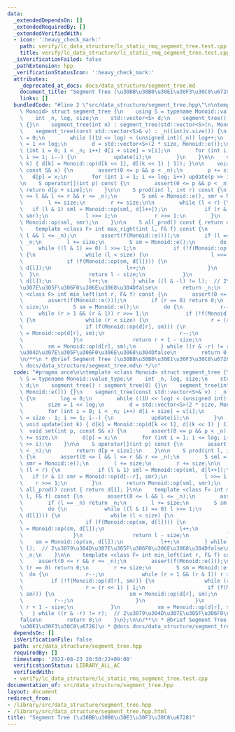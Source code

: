 ```yaml
---
data:
  _extendedDependsOn: []
  _extendedRequiredBy: []
  _extendedVerifiedWith:
  - icon: ':heavy_check_mark:'
    path: verify/lc_data_structure/lc_static_rmq_segment_tree.test.cpp
    title: verify/lc_data_structure/lc_static_rmq_segment_tree.test.cpp
  _isVerificationFailed: false
  _pathExtension: hpp
  _verificationStatusIcon: ':heavy_check_mark:'
  attributes:
    _deprecated_at_docs: docs/data_structure/segment_tree.md
    document_title: "Segment Tree (\u30BB\u30B0\u30E1\u30F3\u30C8\u6728)"
    links: []
  bundledCode: "#line 2 \"src/data_structure/segment_tree.hpp\"\n\ntemplate <class\
    \ Monoid> struct segment_tree {\n    using S = typename Monoid::value_type;\n\
    \    int _n, log, size;\n    std::vector<S> d;\n    segment_tree() : segment_tree(0)\
    \ {}\n    segment_tree(int n) : segment_tree(std::vector<S>(n, Monoid::e())) {}\n\
    \    segment_tree(const std::vector<S>& v) : _n((int)v.size()) {\n        log\
    \ = 0;\n        while ((1U << log) < (unsigned int)(_n)) log++;\n        size\
    \ = 1 << log;\n        d = std::vector<S>(2 * size, Monoid::e());\n        for\
    \ (int i = 0; i < _n; i++) d[i + size] = v[i];\n        for (int i = size - 1;\
    \ i >= 1; i--) {\n            update(i);\n        }\n    }\n\n    void update(int\
    \ k) { d[k] = Monoid::op(d[k << 1], d[(k << 1) | 1]); }\n\n    void set(int p,\
    \ const S& x) {\n        assert(0 <= p && p < _n);\n        p += size;\n     \
    \   d[p] = x;\n        for (int i = 1; i <= log; i++) update(p >> i);\n    }\n\
    \n    S operator[](int p) const {\n        assert(0 <= p && p < _n);\n       \
    \ return d[p + size];\n    }\n\n    S prod(int l, int r) const {\n        assert(0\
    \ <= l && l <= r && r <= _n);\n        S sml = Monoid::e(), smr = Monoid::e();\n\
    \        l += size;\n        r += size;\n\n        while (l < r) {\n         \
    \   if (l & 1) sml = Monoid::op(sml, d[l++]);\n            if (r & 1) smr = Monoid::op(d[--r],\
    \ smr);\n            l >>= 1;\n            r >>= 1;\n        }\n        return\
    \ Monoid::op(sml, smr);\n    }\n\n    S all_prod() const { return d[1]; }\n\n\
    \    template <class F> int max_right(int l, F& f) const {\n        assert(0 <=\
    \ l && l <= _n);\n        assert(f(Monoid::e()));\n        if (l == _n) return\
    \ _n;\n        l += size;\n        S sm = Monoid::e();\n        do {\n       \
    \     while ((l & 1) == 0) l >>= 1;\n            if (!f(Monoid::op(sm, d[l])))\
    \ {\n                while (l < size) {\n                    l <<= 1;\n      \
    \              if (f(Monoid::op(sm, d[l]))) {\n                        sm = Monoid::op(sm,\
    \ d[l]);\n                        l++;\n                    }\n              \
    \  }\n                return l - size;\n            }\n            sm = Monoid::op(sm,\
    \ d[l]);\n            l++;\n        } while ((l & -l) != l);  // 2\u3079\u304D\
    \u307E\u305F\u306F0\u306E\u3068\u304Dfalse\n        return _n;\n    }\n\n    template\
    \ <class F> int min_left(int r, F& f) const {\n        assert(0 <= r && r <= _n);\n\
    \        assert(f(Monoid::e()));\n        if (r == 0) return 0;\n        r +=\
    \ size;\n        S sm = Monoid::e();\n        do {\n            r--;\n       \
    \     while (r > 1 && (r & 1)) r >>= 1;\n            if (!f(Monoid::op(d[r], sm)))\
    \ {\n                while (r < size) {\n                    r = (r << 1) | 1;\n\
    \                    if (f(Monoid::op(d[r], sm))) {\n                        sm\
    \ = Monoid::op(d[r], sm);\n                        r--;\n                    }\n\
    \                }\n                return r + 1 - size;\n            }\n    \
    \        sm = Monoid::op(d[r], sm);\n        } while ((r & -r) != r);  // 2\u3079\
    \u304D\u307E\u305F\u306F0\u306E\u3068\u304Dfalse\n        return 0;\n    }\n};\n\
    \n/**\n * @brief Segment Tree (\u30BB\u30B0\u30E1\u30F3\u30C8\u6728)\n * @docs\
    \ docs/data_structure/segment_tree.md\n */\n"
  code: "#pragma once\n\ntemplate <class Monoid> struct segment_tree {\n    using\
    \ S = typename Monoid::value_type;\n    int _n, log, size;\n    std::vector<S>\
    \ d;\n    segment_tree() : segment_tree(0) {}\n    segment_tree(int n) : segment_tree(std::vector<S>(n,\
    \ Monoid::e())) {}\n    segment_tree(const std::vector<S>& v) : _n((int)v.size())\
    \ {\n        log = 0;\n        while ((1U << log) < (unsigned int)(_n)) log++;\n\
    \        size = 1 << log;\n        d = std::vector<S>(2 * size, Monoid::e());\n\
    \        for (int i = 0; i < _n; i++) d[i + size] = v[i];\n        for (int i\
    \ = size - 1; i >= 1; i--) {\n            update(i);\n        }\n    }\n\n   \
    \ void update(int k) { d[k] = Monoid::op(d[k << 1], d[(k << 1) | 1]); }\n\n  \
    \  void set(int p, const S& x) {\n        assert(0 <= p && p < _n);\n        p\
    \ += size;\n        d[p] = x;\n        for (int i = 1; i <= log; i++) update(p\
    \ >> i);\n    }\n\n    S operator[](int p) const {\n        assert(0 <= p && p\
    \ < _n);\n        return d[p + size];\n    }\n\n    S prod(int l, int r) const\
    \ {\n        assert(0 <= l && l <= r && r <= _n);\n        S sml = Monoid::e(),\
    \ smr = Monoid::e();\n        l += size;\n        r += size;\n\n        while\
    \ (l < r) {\n            if (l & 1) sml = Monoid::op(sml, d[l++]);\n         \
    \   if (r & 1) smr = Monoid::op(d[--r], smr);\n            l >>= 1;\n        \
    \    r >>= 1;\n        }\n        return Monoid::op(sml, smr);\n    }\n\n    S\
    \ all_prod() const { return d[1]; }\n\n    template <class F> int max_right(int\
    \ l, F& f) const {\n        assert(0 <= l && l <= _n);\n        assert(f(Monoid::e()));\n\
    \        if (l == _n) return _n;\n        l += size;\n        S sm = Monoid::e();\n\
    \        do {\n            while ((l & 1) == 0) l >>= 1;\n            if (!f(Monoid::op(sm,\
    \ d[l]))) {\n                while (l < size) {\n                    l <<= 1;\n\
    \                    if (f(Monoid::op(sm, d[l]))) {\n                        sm\
    \ = Monoid::op(sm, d[l]);\n                        l++;\n                    }\n\
    \                }\n                return l - size;\n            }\n        \
    \    sm = Monoid::op(sm, d[l]);\n            l++;\n        } while ((l & -l) !=\
    \ l);  // 2\u3079\u304D\u307E\u305F\u306F0\u306E\u3068\u304Dfalse\n        return\
    \ _n;\n    }\n\n    template <class F> int min_left(int r, F& f) const {\n   \
    \     assert(0 <= r && r <= _n);\n        assert(f(Monoid::e()));\n        if\
    \ (r == 0) return 0;\n        r += size;\n        S sm = Monoid::e();\n      \
    \  do {\n            r--;\n            while (r > 1 && (r & 1)) r >>= 1;\n   \
    \         if (!f(Monoid::op(d[r], sm))) {\n                while (r < size) {\n\
    \                    r = (r << 1) | 1;\n                    if (f(Monoid::op(d[r],\
    \ sm))) {\n                        sm = Monoid::op(d[r], sm);\n              \
    \          r--;\n                    }\n                }\n                return\
    \ r + 1 - size;\n            }\n            sm = Monoid::op(d[r], sm);\n     \
    \   } while ((r & -r) != r);  // 2\u3079\u304D\u307E\u305F\u306F0\u306E\u3068\u304D\
    false\n        return 0;\n    }\n};\n\n/**\n * @brief Segment Tree (\u30BB\u30B0\
    \u30E1\u30F3\u30C8\u6728)\n * @docs docs/data_structure/segment_tree.md\n */\n"
  dependsOn: []
  isVerificationFile: false
  path: src/data_structure/segment_tree.hpp
  requiredBy: []
  timestamp: '2022-08-23 20:50:22+09:00'
  verificationStatus: LIBRARY_ALL_AC
  verifiedWith:
  - verify/lc_data_structure/lc_static_rmq_segment_tree.test.cpp
documentation_of: src/data_structure/segment_tree.hpp
layout: document
redirect_from:
- /library/src/data_structure/segment_tree.hpp
- /library/src/data_structure/segment_tree.hpp.html
title: "Segment Tree (\u30BB\u30B0\u30E1\u30F3\u30C8\u6728)"
---
```

